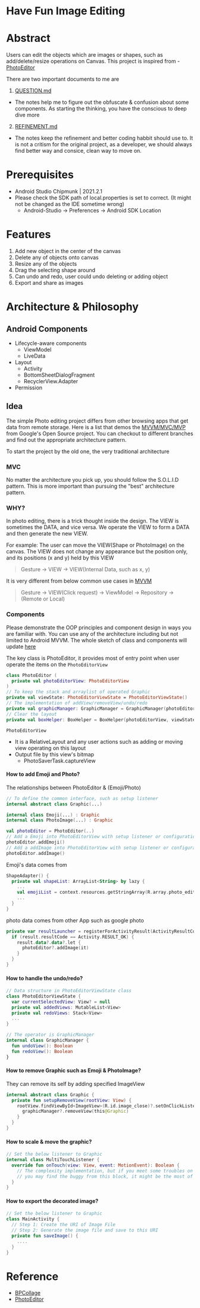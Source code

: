 # Have Fun Image Editing

# Abstract
Users can edit the objects which are images or shapes, such as add/delete/resize operations on Canvas. This project is inspired from - [PhotoEditor](https://github.com/burhanrashid52/PhotoEditor)

There are two important documents to me are
1. [QUESTION.md](QUESTION.md)
- The notes help me to figure out the obfuscate & confusion about some components. As starting the thinking, you have the conscious to deep dive more
2. [REFINEMENT.md](REFINEMENT.md)
- The notes keep the refinement and better coding habbit should use to. It is not a critism for the original project, as a developer, we should always find better way and consice, clean way to move on.

# Prerequisites
- Android Studio Chipmunk | 2021.2.1
- Please check the SDK path of local.properties is set to correct. (It might not be changed as the IDE sometime wrong)
  - Android-Studio -> Preferences -> Android SDK Location


# Features
1. Add new object in the center of the canvas
2. Delete any of objects onto canvas
3. Resize any of the objects
4. Drag the selecting shape around
5. Can undo and redo, user could undo deleting or adding object
6. Export and share as images

# Architecture & Philosophy
## Android Components
- Lifecycle-aware components
  - ViewModel
  - LiveData
- Layout
  - Activity
  - BottomSheetDialogFragment
  - RecyclerView.Adapter
- Permission
## Idea
The simple Photo editing project differs from other browsing apps that get data from remote storage. Here is a list that demos the [MVVM/MVC/MVP](https://github.com/android/architecture-samples) from Google's Open Source project. You can checkout to different branches and find out the appropriate architecture pattern.

To start the project by the old one, the very traditional architecture

### MVC
No matter the architecture you pick up, you should follow the S.O.L.I.D pattern. This is more important than pursuing the "best" architecture pattern.

### WHY?
In photo editing, there is a trick thought inside the design. The VIEW is sometimes the DATA, and vice versa. We operate the VIEW to form a DATA and then generate the new VIEW.

For example:
The user can move the VIEW(Shape or PhotoImage) on the canvas. The VIEW does not change any appearance but the position only, and its positions (x and y) held by this VIEW

> Gesture -> VIEW -> VIEW(Internal Data, such as x, y)

It is very different from below common use cases in [MVVM](https://github.com/android/architecture-samples/tree/todo-mvvm-databinding)

> Gesture -> VIEW(Click request) -> ViewModel -> Repository -> (Remote or Local)



### Components
Please demonstrate the OOP principles and component design in ways you are familiar with. You can use any of the architecture including but not limited to Android MVVM.
The whole sketch of class and components will update [here](https://app.diagrams.net/#G1z8-ujAls_4BCl_PveP2SQTaGk8Po57jR)

The key class is PhotoEditor, it provides most of entry point when user operate the items on the `PhotoEditorView`
```kotlin
class PhotoEditor (
  private val photoEditorView: PhotoEditorView
)
// To keep the stack and arraylist of operated Graphic
private val viewState: PhotoEditorViewState = PhotoEditorViewState()
// The implementation of addView/removeView/undo/redo
private val graphicManager: GraphicManager = GraphicManager(photoEditorView, viewState)
// Clear the layout
private val boxHelper: BoxHelper = BoxHelper(photoEditorView, viewState)
```

`PhotoEditorView`
- It is a RelativeLayout and any user actions such as adding or moving view operating on this layout
- Output file by this view's bitmap
  - PhotoSaverTask.captureView

#### How to add Emoji and Photo?
The relationships between PhotoEditor & (Emoji/Photo)
```kotlin
// To define the common interface, such as setup listener
internal abstract class Graphic(...)

internal class Emoji(...) : Graphic
internal class PhotoImage(...) : Graphic

val photoEditor = PhotoEditor(..)
// Add a Emoji into PhotoEditorView with setup listener or configuration
photoEditor.addEmoji()
// Add a addImage into PhotoEditorView with setup listener or configuration
photoEditor.addImage()
```

Emoji's data comes from
```kotlin
ShapeAdapter() {
  private val shapeList: ArrayList<String> by lazy {
    ...
    val emojiList = context.resources.getStringArray(R.array.photo_editor_emoji)
    ...
  }
}
```

photo data comes from other App such as google photo
```kotlin
private var resultLauncher = registerForActivityResult(ActivityResultContracts.StartActivityForResult()) { result ->
  if (result.resultCode == Activity.RESULT_OK) {
    result.data?.data?.let {
      photoEditor?.addImage(it)
    }
  }
}
```

#### How to handle the undo/redo?
```kotlin
// Data structure in PhotoEditorViewState class
class PhotoEditorViewState {
  var currentSelectedView: View? = null
  private val addedViews: MutableList<View>
  private val redoViews: Stack<View>
  ...
}

// The operator is GraphicManager
internal class GraphicManager {
  fun undoView(): Boolean
  fun redoView(): Boolean
}

```

#### How to remove Graphic such as Emoji & PhotoImage?
They can remove its self by adding specified ImageView
```kotlin
internal abstract class Graphic {
  private fun setupRemoveView(rootView: View) {
    rootView.findViewById<ImageView>(R.id.image_close)?.setOnClickListener {
      graphicManager?.removeView(this@Graphic)
    }
  }
}
```

#### How to scale & move the graphic?
```kotlin
// Set the below listener to Graphic
internal class MultiTouchListener {
  override fun onTouch(view: View, event: MotionEvent): Boolean {
    // The complexity implementation, but if you meet some troubles on interaction, 
    // you may find the buggy from this block, it might be the most of root cause
  }
}
```

#### How to export the decorated image?
```kotlin
// Set the below listener to Graphic
class MainActivity {
  // Step 1: Create the URI of Image File
  // Step 2: Generate the image file and save to this URI
  private fun saveImage() {
    ....
  }
}
```

# Reference
- [BPCollage](https://github.com/chemickypes/BPCollage)
- [PhotoEditor](https://github.com/burhanrashid52/PhotoEditor)
